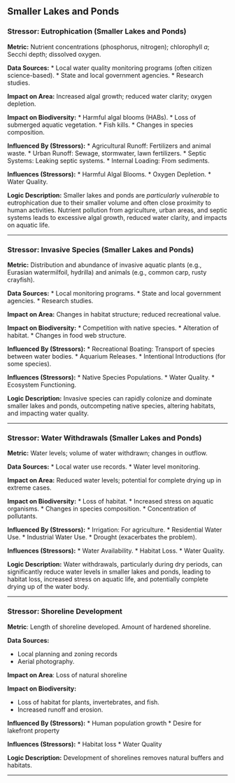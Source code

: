 ## Smaller Lakes and Ponds

### Stressor: Eutrophication (Smaller Lakes and Ponds)

**Metric:** Nutrient concentrations (phosphorus, nitrogen); chlorophyll *a*; Secchi depth; dissolved oxygen.

**Data Sources:**
    *   Local water quality monitoring programs (often citizen science-based).
    *   State and local government agencies.
    *   Research studies.

**Impact on Area:** Increased algal growth; reduced water clarity; oxygen depletion.

**Impact on Biodiversity:**
    *   Harmful algal blooms (HABs).
    *   Loss of submerged aquatic vegetation.
    *   Fish kills.
    *   Changes in species composition.

**Influenced By (Stressors):**
    *   Agricultural Runoff: Fertilizers and animal waste.
    *   Urban Runoff: Sewage, stormwater, lawn fertilizers.
    *   Septic Systems: Leaking septic systems.
    *   Internal Loading: From sediments.

**Influences (Stressors):**
    *   Harmful Algal Blooms.
    *   Oxygen Depletion.
    *   Water Quality.

**Logic Description:** Smaller lakes and ponds are *particularly vulnerable* to eutrophication due to their smaller volume and often close proximity to human activities. Nutrient pollution from agriculture, urban areas, and septic systems leads to excessive algal growth, reduced water clarity, and impacts on aquatic life.

---

### Stressor: Invasive Species (Smaller Lakes and Ponds)

**Metric:** Distribution and abundance of invasive aquatic plants (e.g., Eurasian watermilfoil, hydrilla) and animals (e.g., common carp, rusty crayfish).

**Data Sources:**
    *   Local monitoring programs.
    *   State and local government agencies.
    *   Research studies.

**Impact on Area:** Changes in habitat structure; reduced recreational value.

**Impact on Biodiversity:**
    *   Competition with native species.
    *   Alteration of habitat.
    *   Changes in food web structure.

**Influenced By (Stressors):**
    *   Recreational Boating: Transport of species between water bodies.
    *   Aquarium Releases.
    *   Intentional Introductions (for some species).

**Influences (Stressors):**
    *   Native Species Populations.
    *   Water Quality.
    *   Ecosystem Functioning.

**Logic Description:** Invasive species can rapidly colonize and dominate smaller lakes and ponds, outcompeting native species, altering habitats, and impacting water quality.

---

### Stressor: Water Withdrawals (Smaller Lakes and Ponds)

**Metric:** Water levels; volume of water withdrawn; changes in outflow.

**Data Sources:**
    *   Local water use records.
    *   Water level monitoring.

**Impact on Area:** Reduced water levels; potential for complete drying up in extreme cases.

**Impact on Biodiversity:**
    *   Loss of habitat.
    *   Increased stress on aquatic organisms.
    *   Changes in species composition.
    *   Concentration of pollutants.

**Influenced By (Stressors):**
    *   Irrigation: For agriculture.
    *   Residential Water Use.
    *   Industrial Water Use.
    *   Drought (exacerbates the problem).

**Influences (Stressors):**
    *   Water Availability.
    *   Habitat Loss.
    *   Water Quality.

**Logic Description:** Water withdrawals, particularly during dry periods, can significantly reduce water levels in smaller lakes and ponds, leading to habitat loss, increased stress on aquatic life, and potentially complete drying up of the water body.

---
### Stressor: Shoreline Development

**Metric**: Length of shoreline developed. Amount of hardened shoreline.

**Data Sources:**
* Local planning and zoning records
* Aerial photography.

**Impact on Area**: Loss of natural shoreline

**Impact on Biodiversity:**
* Loss of habitat for plants, invertebrates, and fish.
* Increased runoff and erosion.

**Influenced By (Stressors):**
        * Human population growth
        * Desire for lakefront property

**Influences (Stressors):**
        * Habitat loss
        * Water Quality

**Logic Description:**  Development of shorelines removes natural buffers and habitats.

---